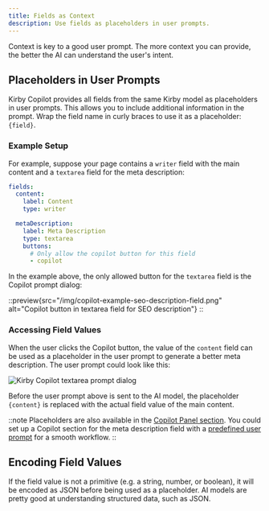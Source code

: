 ```yaml
---
title: Fields as Context
description: Use fields as placeholders in user prompts.
---
```


Context is key to a good user prompt. The more context you can provide, the better the AI can understand the user's intent.

## Placeholders in User Prompts

Kirby Copilot provides all fields from the same Kirby model as placeholders in user prompts. This allows you to include additional information in the prompt. Wrap the field name in curly braces to use it as a placeholder: `{field}`.

### Example Setup

For example, suppose your page contains a `writer` field with the main content and a `textarea` field for the meta description:

```yaml [pages/default.yml]
fields:
  content:
    label: Content
    type: writer

  metaDescription:
    label: Meta Description
    type: textarea
    buttons:
      # Only allow the copilot button for this field
      - copilot
```

In the example above, the only allowed button for the `textarea` field is the Copilot prompt dialog:

::preview{src="/img/copilot-example-seo-description-field.png" alt="Copilot button in textarea field for SEO description"}
::

### Accessing Field Values

When the user clicks the Copilot button, the value of the `content` field can be used as a placeholder in the user prompt to generate a better meta description. The user prompt could look like this:

![Kirby Copilot textarea prompt dialog](/img/copilot-example-seo-description-prompt.png)

Before the user prompt above is sent to the AI model, the placeholder `{content}` is replaced with the actual field value of the main content.

::note
Placeholders are also available in the [Copilot Panel section](/docs/copilot/configuration/section). You could set up a Copilot section for the meta description field with a [predefined user prompt](/docs/copilot/examples/section-blueprints#predefined-user-prompt) for a smooth workflow.
::

## Encoding Field Values

If the field value is not a primitive (e.g. a string, number, or boolean), it will be encoded as JSON before being used as a placeholder. AI models are pretty good at understanding structured data, such as JSON.
